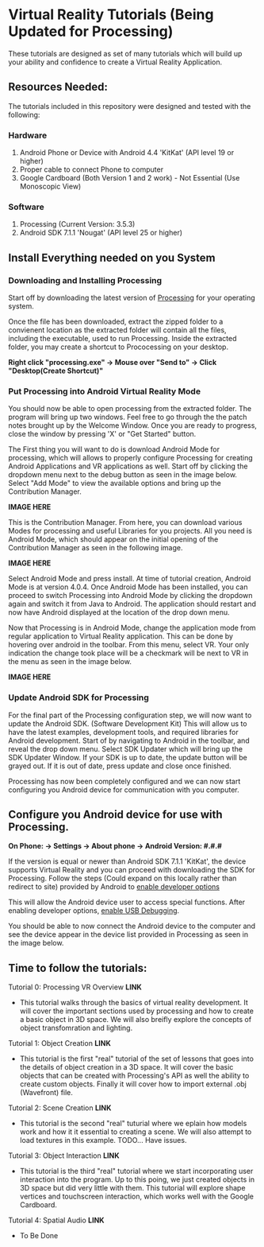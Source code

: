# Virtual Reality Tutorials (Being Updated for Processing)
These tutorials are designed as set of many tutorials which will build up your ability and confidence to create a Virtual Reality Application.

## Resources Needed:
The tutorials included in this repository were designed and tested with the following:

### Hardware
1. Android Phone or Device with Android 4.4 'KitKat' (API level 19 or higher)
2. Proper cable to connect Phone to computer
3. Google Cardboard (Both Version 1 and 2 work) - Not Essential (Use Monoscopic View)

### Software
1. Processing (Current Version: 3.5.3)
2. Android SDK 7.1.1 'Nougat' (API level 25 or higher)

## Install Everything needed on you System

###  Downloading and Installing Processing
Start off by downloading the latest version of [Processing](https://processing.org/download/) for your operating system.

Once the file has been downloaded, extract the zipped folder to a convienent location as the extracted folder will contain all the files, including the executable, used to run Processing. Inside the extracted folder, you may create a shortcut to Prococessing on your desktop.

**Right click "processing.exe" -> Mouse over "Send to" -> Click "Desktop(Create Shortcut)"**

### Put Processing into Android Virtual Reality Mode
You should now be able to open processing from the extracted folder. The program will bring up two windows. Feel free to go through the the patch notes brought up by the Welcome Window. Once you are ready to progress, close the window by pressing 'X' or "Get Started" button.

The First thing you will want to do is download Android Mode for processing, which will allows to properly configure Processing for creating Android Applications and VR applications as well. Start off by clicking the dropdown menu next to the debug button as seen in the image below. Select "Add Mode" to view the available options and bring up the Contribution Manager.

**IMAGE HERE**

This is the Contribution Manager. From here, you can download various Modes for processing and useful Libraries for you projects. All you need is Android Mode, which should appear on the initial opening of the Contribution Manager as seen in the following image.

**IMAGE HERE**

Select Android Mode and press install. At time of tutorial creation, Android Mode is at version 4.0.4. Once Android Mode has been installed, you can proceed to switch Processing into Android Mode by clicking the dropdown again and switch it from Java to Android. The application should restart and now have Android displayed at the location of the drop down menu.

Now that Processing is in Android Mode, change the application mode from regular application to Virtual Reality application. This can be done by hovering over android in the toolbar. From this menu, select VR. Your only indication the change took place will be a checkmark will be next to VR in the menu as seen in the image below.

**IMAGE HERE**


### Update Android SDK for Processing
For the final part of the Processing configuration step, we will now want to update the Android SDK. (Software Development Kit) This will allow us to have the latest examples, development tools, and required libraries for Android development. Start of by navigating to Android in the toolbar, and reveal the drop down menu. Select SDK Updater which will bring up the SDK Updater Window. If your SDK is up to date, the update button will be grayed out. If it is out of date, press update and close once finished.

Processing has now been completely configured and we can now start configuring you Android device for communication with you computer. 

## Configure you Android device for use with Processing.

**On Phone: -> Settings -> About phone -> Android Version: #.#.#**

If the version is equal or newer than Android SDK 7.1.1 'KitKat', the device supports Virtual Reality and you can proceed with downloading the SDK for Processing. Follow the steps (Could expand on this locally rather than redirect to site) provided by Android to [enable developer options](https://developer.android.com/studio/debug/dev-options#enable) 

This will allow the Android device user to access special functions. After enabling developer options, [enable USB Debugging](https://developer.android.com/studio/debug/dev-options#debugging).

You should be able to now connect the Android device to the computer and see the device appear in the device list provided in Processing as seen in the image below.

## Time to follow the tutorials:
Tutorial 0: Processing VR Overview **LINK**
- This tutorial walks through the basics of virtual reality development. It will cover the important sections used by processing and how to create a basic object in 3D space. We will also breifly explore the concepts of object transfomration and lighting. 

Tutorial 1: Object Creation **LINK**
- This tutorial is the first "real" tutorial of the set of lessons that goes into the details of object creation in a 3D space. It will cover the basic objects that can be created with Processing's API as well the ability to create custom objects. Finally it will cover how to import external .obj (Wavefront) file.  

Tutorial 2: Scene Creation **LINK**
- This tutorial is the second "real" tuturial where we eplain how models work and how it it essential to creating a scene. We will also attempt to load textures in this example. TODO... Have issues.

Tutorial 3: Object Interaction **LINK**
- This tutorial is the third "real" tutorial where we start incorporating user interaction into the program. Up to this poing, we just created objects in 3D space but did very little with them. This tutorial will explore shape vertices and touchscreen interaction, which works well with the Google Cardboard.

Tutorial 4: Spatial Audio **LINK**
- To Be Done










